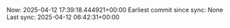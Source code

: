 Now: 2025-04-12 17:39:18.444921+00:00 Earliest commit since sync: None Last sync: 2025-04-12 06:42:31+00:00
